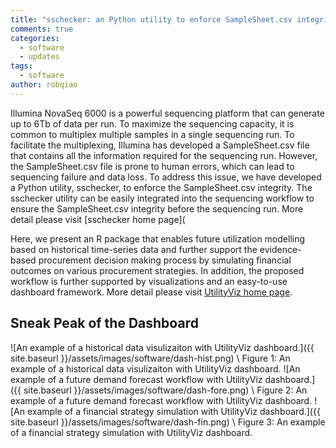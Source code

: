 ```yaml
---
title: "sschecker: an Python utility to enforce SampleSheet.csv integrity"
comments: true
categories:
  - software
  - updates
tags:
  - software
author: robqiao
---
```


Illumina NovaSeq 6000 is a powerful sequencing platform that can generate up to 6Tb of data per run. To maximize the sequencing capacity, it is common to multiplex multiple samples in a single sequencing run. To facilitate the multiplexing, Illumina has developed a SampleSheet.csv file that contains all the information required for the sequencing run. However, the SampleSheet.csv file is prone to human errors, which can lead to sequencing failure and data loss. To address this issue, we have developed a Python utility, sschecker, to enforce the SampleSheet.csv integrity. The sschecker utility can be easily integrated into the sequencing workflow to ensure the SampleSheet.csv integrity before the sequencing run. More detail please visit [sschecker home page](

Here, we present an R package that enables future utilization modelling based on historical time-series data and further support the evidence-based procurement decision making process by simulating financial outcomes on various procurement strategies. In addition, the proposed workflow is further supported by visualizations and an easy-to-use dashboard framework. More detail please visit [UtilityViz home page]().

## Sneak Peak of the Dashboard
<!--- 
![Single Synteny Plot]({{ site.baseurl }}/assets/images/plots/Hsplot.png) \\
Figure 1: An example of a Single Synteny Plot

![Multiple Synteny Conservation Plot]({{ site.baseurl }}/assets/images/plots/Msplot.png)\\
Figure 2: An example of a Multiple Synteny Conservation Plot
--->

![An example of a historical data visulizaiton with UtilityViz dashboard.]({{ site.baseurl }}/assets/images/software/dash-hist.png) <!--- { width=80% } --> \\
Figure 1: An example of a historical data visulizaiton with UtilityViz dashboard.
![An example of a future demand forecast workflow with UtilityViz dashboard.]({{ site.baseurl }}/assets/images/software/dash-fore.png) <!--- { width=99% } ---> \\
Figure 2: An example of a future demand forecast workflow with UtilityViz dashboard. 
![An example of a financial strategy simulation with UtilityViz dashboard.]({{ site.baseurl }}/assets/images/software/dash-fin.png) <!--- { width=80% } --> \\
Figure 3: An example of a financial strategy simulation with UtilityViz dashboard. 
